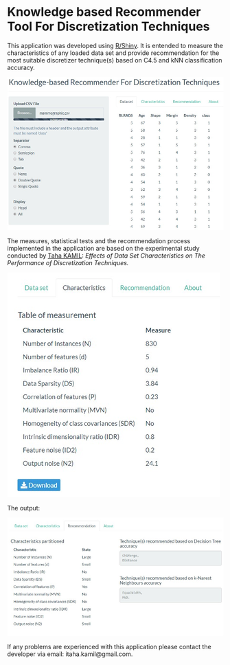 # Knowledge based Recommender Tool For Discretization Techniques
This application was developed using <a href="https://shiny.rstudio.com/" target="_blank">R/Shiny</a>.
It is entended to measure the characteristics of any loaded data set and provide recommendation for the most suitable discretizer technique(s) based on C4.5 and kNN classification accuracy.  </p>
![alt](https://github.com/ktaha1/Knowledge-based-Recommender-For-Discretization-Techniques/blob/master/img1.jpg)

<p>The measures, statistical tests and the recommendation process implemented in the application are based on the  experimental study conducted by <a href="https://www.linkedin.com/in/taha-kamil-005b13149/" target="_blank">Taha KAMIL</a>: <i>Effects of Data Set Characteristics on The Performance of Discretization Techniques. </i>
</p>

![alt](https://github.com/ktaha1/Knowledge-based-Recommender-For-Discretization-Techniques/blob/master/img2.jpg) 
<br>
<p>The output: </p>

![alt](https://github.com/ktaha1/Knowledge-based-Recommender-For-Discretization-Techniques/blob/master/img3.jpg) 

<p>If any problems are experienced with this application please contact the developer via email: itaha.kamil@gmail.com.</p>
